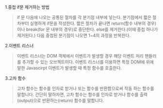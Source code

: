 1.중첩 if문 제거하는 방법

> if 문 다음에 나오는 공통된 절차를 각 분기점 내부에 넣는다.
> 분기점에서 짧은 절차부터 실행하게 if문을 작성한다.
> 짧은 절차가 끝나면 return(함수 내부의 경우)이나 break(for 문 내부의 경우)로 중단한다.
> else를 제거한다.(이때 중첩 하나가 제거된다.)
> 다음 중첩된 분기점이 나오면 1~4의 과정을 반복한다.

2.이벤트 리스너

> 이벤트 리스너는 DOM 객체에서 이벤트가 발생할 경우 해당 이벤트 처리 핸들러를 추가할 수 있는 오브젝트이다.
> 이벤트 리스너를 이용하면 특정 DOM에 위에 말한 Javascirpt 이벤트가 발생할 때 특정 함수를 호출한다.

3.고차 함수

> 고차 함수는 함수를 인자로 받거나 또는 함수를 반환함으로써 작동 하는 함수를 말합니다. 간단히 말하자면, 고차 함수는 함수를 인자로 받거나 함수를 출력(output)으로 반환하는(return) 함수를 말합니다.

